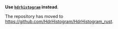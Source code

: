 **Use [`hdrhistogram`](https://crates.io/crates/hdrhistogram) instead**.

The repository has moved to
https://github.com/HdrHistogram/HdrHistogram_rust.
